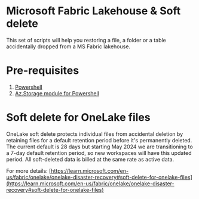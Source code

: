 # Microsoft Fabric Lakehouse & Soft delete
This set of scripts will help you restoring a file, a folder or a table accidentally dropped from a MS Fabric lakehouse.

# Pre-requisites
1. [Powershell](https://learn.microsoft.com/en-us/powershell/scripting/install/installing-powershell-on-windows?view=powershell-7.4)
2. [Az.Storage module for Powershell](https://www.powershellgallery.com/packages/Az.Storage/3.7.0)

# Soft delete for OneLake files

OneLake soft delete protects individual files from accidental deletion by retaining files for a default retention period before it's permanently deleted. The current default is 28 days but starting May 2024 we are transitioning to a 7-day default retention period, so new workspaces will have this updated period. All soft-deleted data is billed at the same rate as active data.

For more details: [https://learn.microsoft.com/en-us/fabric/onelake/onelake-disaster-recovery#soft-delete-for-onelake-files](https://learn.microsoft.com/en-us/fabric/onelake/onelake-disaster-recovery#soft-delete-for-onelake-files)

